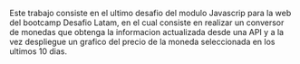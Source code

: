 Este trabajo consiste en el ultimo desafio del modulo Javascrip para la web del bootcamp Desafio Latam, en el cual consiste en realizar un conversor de monedas que obtenga la informacion actualizada desde una API y a la vez despliegue un grafico del precio de la moneda seleccionada en los ultimos 10 dias.